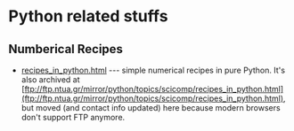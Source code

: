 # Python related stuffs

## Numberical Recipes

- [recipes_in_python.html](recipes_in_python.html) --- simple numerical recipes in pure Python.  It's also archived at [ftp://ftp.ntua.gr/mirror/python/topics/scicomp/recipes_in_python.html](ftp://ftp.ntua.gr/mirror/python/topics/scicomp/recipes_in_python.html), but moved (and contact info updated) here because modern browsers don't support FTP anymore.
